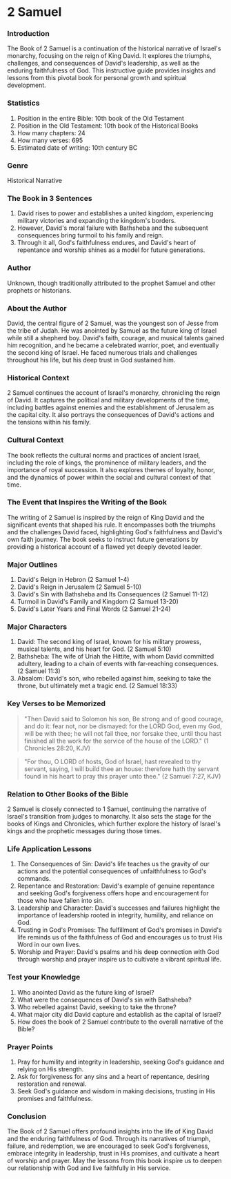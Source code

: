 # 2 Samuel

### Introduction

The Book of 2 Samuel is a continuation of the historical narrative of Israel's monarchy, focusing on the reign of King David. It explores the triumphs, challenges, and consequences of David's leadership, as well as the enduring faithfulness of God. This instructive guide provides insights and lessons from this pivotal book for personal growth and spiritual development.

### Statistics

1. Position in the entire Bible: 10th book of the Old Testament
2. Position in the Old Testament: 10th book of the Historical Books
3. How many chapters: 24
4. How many verses: 695
5. Estimated date of writing: 10th century BC

### Genre

Historical Narrative

### The Book in 3 Sentences

1. David rises to power and establishes a united kingdom, experiencing military victories and expanding the kingdom's borders.
2. However, David's moral failure with Bathsheba and the subsequent consequences bring turmoil to his family and reign.
3. Through it all, God's faithfulness endures, and David's heart of repentance and worship shines as a model for future generations.

### Author

Unknown, though traditionally attributed to the prophet Samuel and other prophets or historians.

### About the Author

David, the central figure of 2 Samuel, was the youngest son of Jesse from the tribe of Judah. He was anointed by Samuel as the future king of Israel while still a shepherd boy. David's faith, courage, and musical talents gained him recognition, and he became a celebrated warrior, poet, and eventually the second king of Israel. He faced numerous trials and challenges throughout his life, but his deep trust in God sustained him.

### Historical Context

2 Samuel continues the account of Israel's monarchy, chronicling the reign of David. It captures the political and military developments of the time, including battles against enemies and the establishment of Jerusalem as the capital city. It also portrays the consequences of David's actions and the tensions within his family.

### Cultural Context

The book reflects the cultural norms and practices of ancient Israel, including the role of kings, the prominence of military leaders, and the importance of royal succession. It also explores themes of loyalty, honor, and the dynamics of power within the social and cultural context of that time.

### The Event that Inspires the Writing of the Book

The writing of 2 Samuel is inspired by the reign of King David and the significant events that shaped his rule. It encompasses both the triumphs and the challenges David faced, highlighting God's faithfulness and David's own faith journey. The book seeks to instruct future generations by providing a historical account of a flawed yet deeply devoted leader.

### Major Outlines

1. David's Reign in Hebron (2 Samuel 1-4)
2. David's Reign in Jerusalem (2 Samuel 5-10)
3. David's Sin with Bathsheba and Its Consequences (2 Samuel 11-12)
4. Turmoil in David's Family and Kingdom (2 Samuel 13-20)
5. David's Later Years and Final Words (2 Samuel 21-24)

### Major Characters

1. David: The second king of Israel, known for his military prowess, musical talents, and his heart for God. (2 Samuel 5:10)
2. Bathsheba: The wife of Uriah the Hittite, with whom David committed adultery, leading to a chain of events with far-reaching consequences. (2 Samuel 11:3)
3. Absalom: David's son, who rebelled against him, seeking to take the throne, but ultimately met a tragic end. (2 Samuel 18:33)

### Key Verses to be Memorized

> "Then David said to Solomon his son, Be strong and of good courage, and do it: fear not, nor be dismayed: for the LORD God, even my God, will be with thee; he will not fail thee, nor forsake thee, until thou hast finished all the work for the service of the house of the LORD." (1 Chronicles 28:20, KJV)

> "For thou, O LORD of hosts, God of Israel, hast revealed to thy servant, saying, I will build thee an house: therefore hath thy servant found in his heart to pray this prayer unto thee." (2 Samuel 7:27, KJV)

### Relation to Other Books of the Bible

2 Samuel is closely connected to 1 Samuel, continuing the narrative of Israel's transition from judges to monarchy. It also sets the stage for the books of Kings and Chronicles, which further explore the history of Israel's kings and the prophetic messages during those times.

### Life Application Lessons

1. The Consequences of Sin: David's life teaches us the gravity of our actions and the potential consequences of unfaithfulness to God's commands.
2. Repentance and Restoration: David's example of genuine repentance and seeking God's forgiveness offers hope and encouragement for those who have fallen into sin.
3. Leadership and Character: David's successes and failures highlight the importance of leadership rooted in integrity, humility, and reliance on God.
4. Trusting in God's Promises: The fulfillment of God's promises in David's life reminds us of the faithfulness of God and encourages us to trust His Word in our own lives.
5. Worship and Prayer: David's psalms and his deep connection with God through worship and prayer inspire us to cultivate a vibrant spiritual life.

### Test your Knowledge

1. Who anointed David as the future king of Israel?
2. What were the consequences of David's sin with Bathsheba?
3. Who rebelled against David, seeking to take the throne?
4. What major city did David capture and establish as the capital of Israel?
5. How does the book of 2 Samuel contribute to the overall narrative of the Bible?

### Prayer Points

1. Pray for humility and integrity in leadership, seeking God's guidance and relying on His strength.
2. Ask for forgiveness for any sins and a heart of repentance, desiring restoration and renewal.
3. Seek God's guidance and wisdom in making decisions, trusting in His promises and faithfulness.

### Conclusion

The Book of 2 Samuel offers profound insights into the life of King David and the enduring faithfulness of God. Through its narratives of triumph, failure, and redemption, we are encouraged to seek God's forgiveness, embrace integrity in leadership, trust in His promises, and cultivate a heart of worship and prayer. May the lessons from this book inspire us to deepen our relationship with God and live faithfully in His service.
